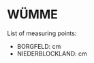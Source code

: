 # WÜMME

List of measuring points:

* BORGFELD: <Value topic="rivers/pegel-online/WÜMME/BORGFELD/measurementValue"/> cm
* NIEDERBLOCKLAND: <Value topic="rivers/pegel-online/WÜMME/NIEDERBLOCKLAND/measurementValue"/> cm
